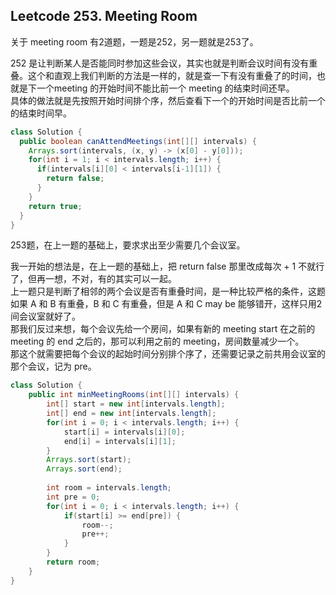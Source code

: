 ## Leetcode 253. Meeting Room
关于 meeting room 有2道题，一题是252，另一题就是253了。  

252 是让判断某人是否能同时参加这些会议，其实也就是判断会议时间有没有重叠。这个和直观上我们判断的方法是一样的，就是查一下有没有重叠了的时间，也就是下一个meeting 的开始时间不能比前一个 meeting 的结束时间还早。  
具体的做法就是先按照开始时间排个序，然后查看下一个的开始时间是否比前一个的结束时间早。  

```java
class Solution {
  public boolean canAttendMeetings(int[][] intervals) {
    Arrays.sort(intervals, (x, y) -> (x[0] - y[0]));
    for(int i = 1; i < intervals.length; i++) {
      if(intervals[i][0] < intervals[i-1][1]) {
        return false;
      }
    }
    return true;
  }
}
```

253题，在上一题的基础上，要求求出至少需要几个会议室。

我一开始的想法是，在上一题的基础上，把 return false 那里改成每次 + 1 不就行了，但再一想，不对，有的其实可以一起。  
上一题只是判断了相邻的两个会议是否有重叠时间，是一种比较严格的条件，这题如果 A 和 B 有重叠，B 和 C 有重叠，但是 A 和 C may be 能够错开，这样只用2间会议室就好了。  
那我们反过来想，每个会议先给一个房间，如果有新的 meeting start 在之前的 meeting 的 end 之后的，那可以利用之前的 meeting，房间数量减少一个。  
那这个就需要把每个会议的起始时间分别排个序了，还需要记录之前共用会议室的那个会议，记为 pre。  

```java
class Solution {
    public int minMeetingRooms(int[][] intervals) {
        int[] start = new int[intervals.length];
        int[] end = new int[intervals.length];
        for(int i = 0; i < intervals.length; i++) {
            start[i] = intervals[i][0];
            end[i] = intervals[i][1];
        }
        Arrays.sort(start);
        Arrays.sort(end);
        
        int room = intervals.length;
        int pre = 0;
        for(int i = 0; i < intervals.length; i++) {
            if(start[i] >= end[pre]) {
                room--;
                pre++;
            }
        }
        return room;
    }
}
```

